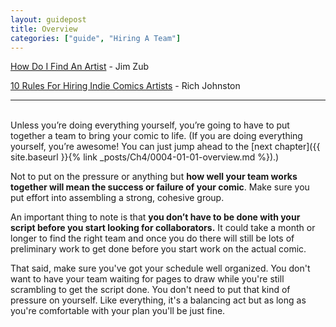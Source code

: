 ```yaml
---
layout: guidepost
title: Overview
categories: ["guide", "Hiring A Team"]
---
```


[How Do I Find An Artist](http://www.jimzub.com/how-do-i-find-an-artist/) - Jim Zub

[10 Rules For Hiring Indie Comics Artists](https://www.bleedingcool.com/2017/06/24/10-rules-for-hiring-indie-comics-artists/) - Rich Johnston

<hr><br>
Unless you’re doing everything yourself, you’re going to have to put together a team to bring your comic to life. (If you are doing everything yourself, you’re awesome! You can just jump ahead to the [next chapter]({{ site.baseurl }}{% link _posts/Ch4/0004-01-01-overview.md %}).)

Not to put on the pressure or anything but **how well your team works together will mean the success or failure of your comic**. Make sure you put effort into assembling a strong, cohesive group.

An important thing to note is that **you don’t have to be done with your script before you start looking for collaborators.** It could take a month or longer to find the right team and once you do there will still be lots of preliminary work to get done before you start work on the actual comic.

That said, make sure you've got your schedule well organized. You don't want to have your team waiting for pages to draw while you're still scrambling to get the script done. You don't need to put that kind of pressure on yourself. Like everything, it's a balancing act but as long as you're comfortable with your plan you'll be just fine.